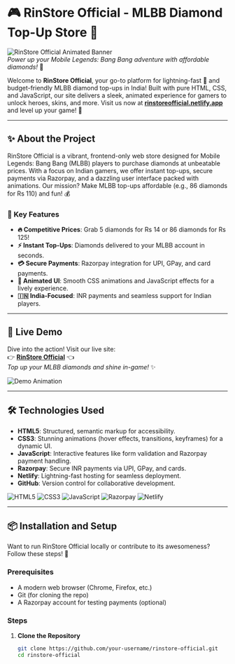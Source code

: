 # 🎮 RinStore Official - MLBB Diamond Top-Up Store 💎

![RinStore Official Animated Banner](https://media.giphy.com/media/v1.Y2lkPTc5MGI3NjExNjU2N2Y0N2U3NzVhN2Q3M2Y4YzZiYzZiYzZiYzZiYzZiYzZiYzZiYw&ep=v1_gifs_search&rid=200w.gif)  
*Power up your Mobile Legends: Bang Bang adventure with affordable diamonds!* 🌟

Welcome to **RinStore Official**, your go-to platform for lightning-fast 🚀 and budget-friendly MLBB diamond top-ups in India! Built with pure HTML, CSS, and JavaScript, our site delivers a sleek, animated experience for gamers to unlock heroes, skins, and more. Visit us now at **[rinstoreofficial.netlify.app](https://rinstoreofficial.netlify.app)** and level up your game! 🎉

---

## ✨ About the Project

RinStore Official is a vibrant, frontend-only web store designed for Mobile Legends: Bang Bang (MLBB) players to purchase diamonds at unbeatable prices. With a focus on Indian gamers, we offer instant top-ups, secure payments via Razorpay, and a dazzling user interface packed with animations. Our mission? Make MLBB top-ups affordable (e.g., 86 diamonds for Rs 110) and fun! 💰

### 🌈 Key Features
- **🔥 Competitive Prices**: Grab 5 diamonds for Rs 14 or 86 diamonds for Rs 125!  
- **⚡ Instant Top-Ups**: Diamonds delivered to your MLBB account in seconds.  
- **💳 Secure Payments**: Razorpay integration for UPI, GPay, and card payments.  
- **🎨 Animated UI**: Smooth CSS animations and JavaScript effects for a lively experience.  
- **🇮🇳 India-Focused**: INR payments and seamless support for Indian players.  

---

## 🚀 Live Demo

Dive into the action! Visit our live site:  
👉 **[RinStore Official](https://rinstoreofficial.netlify.app)** 👈  
*Top up your MLBB diamonds and shine in-game!* ✨

![Demo Animation](https://media.giphy.com/media/3o7btPCcdNniyf0ArS/giphy.gif)  

---

## 🛠️ Technologies Used

- **HTML5**: Structured, semantic markup for accessibility.  
- **CSS3**: Stunning animations (hover effects, transitions, keyframes) for a dynamic UI.  
- **JavaScript**: Interactive features like form validation and Razorpay payment handling.  
- **Razorpay**: Secure INR payments via UPI, GPay, and cards.  
- **Netlify**: Lightning-fast hosting for seamless deployment.  
- **GitHub**: Version control for collaborative development.

![HTML5](https://img.shields.io/badge/HTML5-E34F26?style=for-the-badge&logo=html5&logoColor=white) ![CSS3](https://img.shields.io/badge/CSS3-1572B6?style=for-the-badge&logo=css3&logoColor=white) ![JavaScript](https://img.shields.io/badge/JavaScript-F7DF1E?style=for-the-badge&logo=javascript&logoColor=black) ![Razorpay](https://img.shields.io/badge/Razorpay-020F6C?style=for-the-badge&logo=razorpay&logoColor=white) ![Netlify](https://img.shields.io/badge/Netlify-00C7B7?style=for-the-badge&logo=netlify&logoColor=white)

---

## 📦 Installation and Setup

Want to run RinStore Official locally or contribute to its awesomeness? Follow these steps! 🚀

### Prerequisites
- A modern web browser (Chrome, Firefox, etc.)  
- Git (for cloning the repo)  
- A Razorpay account for testing payments (optional)

### Steps
1. **Clone the Repository**  
   ```bash
   git clone https://github.com/your-username/rinstore-official.git
   cd rinstore-official
